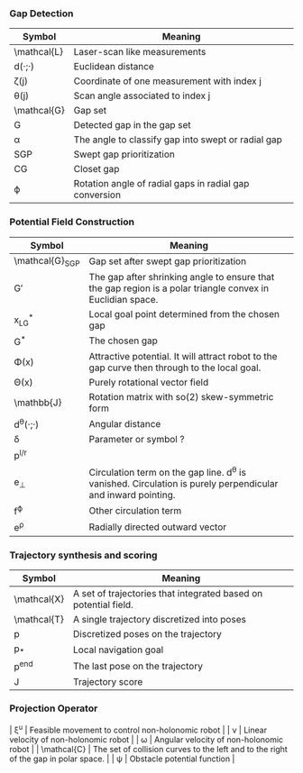 ### Gap Detection

| Symbol | Meaning |
| ------ | ------- |
| \mathcal{L} | Laser-scan like measurements |
| d(&middot;;&middot;) | Euclidean distance |
| &zeta;(j) | Coordinate of one measurement with index j |
| &theta;(j) | Scan angle associated to index j |
| \mathcal{G} | Gap set |
| G | Detected gap in the gap set |
| &alpha; | The angle to classify gap into swept or radial gap |
| SGP | Swept gap prioritization |
| CG | Closet gap |
| &#981; | Rotation angle of radial gaps in radial gap conversion |


### Potential Field Construction

| Symbol | Meaning |
| ------ | ------- |
| \mathcal{G}<sub>SGP</sub> | Gap set after swept gap prioritization |
| G&prime; | The gap after shrinking angle to ensure that the gap region is a polar triangle convex in Euclidian space. |
| x<sub>LG</sub><sup>*</sup> | Local goal point determined from the chosen gap |
| G<sup>*</sup> | The chosen gap |
| &Phi;(x) | Attractive potential. It will attract robot to the gap curve then through to the local goal. |
| &Theta;(x) | Purely rotational vector field |
| \mathbb{J} | Rotation matrix with so(2) skew-symmetric form |
| d<sup>&theta;</sup>(&middot;;&middot;) | Angular distance |
| &delta; | Parameter or symbol ? |
| p<sup>l/r</sup> |  |
| e<sub>⊥</sub> | Circulation term on the gap line. d<sup>&theta;</sup> is vanished. Circulation is purely perpendicular and inward pointing. |
| f<sup>&#981;</sup> | Other circulation term |
| e<sup>&rho;</sup> | Radially directed outward vector |

### Trajectory synthesis and scoring

| Symbol | Meaning |
| ------ | ------- |
| \mathcal{X} | A set of trajectories that integrated based on potential field. |
| \mathcal{T} | A single trajectory discretized into poses |
| p | Discretized poses on the trajectory |
| p<sub>*</sub> | Local navigation goal |
| p<sup>end</sup> | The last pose on the trajectory |
| J | Trajectory score |

### Projection Operator

| &xi;<sup>u</sup> | Feasible movement to control non-holonomic robot |
| &nu; | Linear velocity of non-holonomic robot |
| &omega; | Angular velocity of non-holonomic robot |
| \mathcal{C} | The set of collision curves to the left and to the right of the gap in polar space. |
| &psi; | Obstacle potential function |

